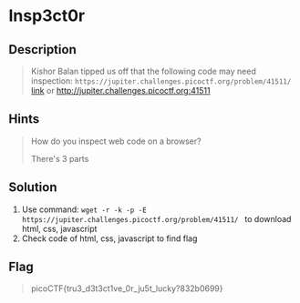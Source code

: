 # Insp3ct0r

## Description 
> Kishor Balan tipped us off that the following code may need inspection: `https://jupiter.challenges.picoctf.org/problem/41511/` [link](https://jupiter.challenges.picoctf.org/problem/41511/) or http://jupiter.challenges.picoctf.org:41511
## Hints
> How do you inspect web code on a browser?
>
> There's 3 parts

## Solution
1. Use command: `wget -r -k -p -E https://jupiter.challenges.picoctf.org/problem/41511/ ` to download html, css, javascript
2. Check code of html, css, javascript to find flag
   
## Flag
> picoCTF{tru3_d3t3ct1ve_0r_ju5t_lucky?832b0699}
